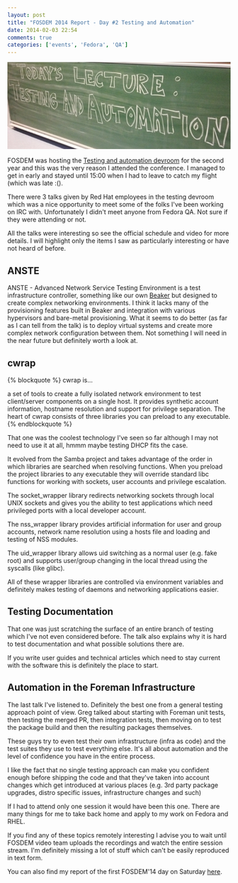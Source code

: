 ```yaml
---
layout: post
title: "FOSDEM 2014 Report - Day #2 Testing and Automation"
date: 2014-02-03 22:54
comments: true
categories: ['events', 'Fedora', 'QA']
---
```


![Testing and Automation](/images/fosdem/2014/testing_automation.jpg "Testing and Automation")

FOSDEM was hosting the
[Testing and automation devroom](https://fosdem.org/2014/schedule/track/testing_and_automation/)
for the second year and this was the very reason I attended the conference. I managed to get in
early and stayed until 15:00 when I had to leave to catch my flight (which was late :(). 

There were 3 talks given by Red Hat employees in the testing devroom which was a nice opportunity
to meet some of the folks I've been working on IRC with. Unfortunately I didn't meet anyone from
Fedora QA. Not sure if they were attending or not. 

All the talks were interesting so see the official schedule and video for more details. I will
highlight only the items I saw as particularly interesting or have not heard of before. 

ANSTE
-----

ANSTE - Advanced Network Service Testing Environment is a test infrastructure controller,
something like our own [Beaker](http://beaker-project.org/) but designed to create complex
networking environments. I think it lacks many of the provisioning features built in Beaker
and integration with various hypervisors and bare-metal provisioning. What it seems to do better
(as far as I can tell from the talk) is to deploy virtual systems and create more complex network
configuration between them. Not something I will need in the near future but definitely worth
a look at. 


cwrap
------

{% blockquote %}
cwrap is...

a set of tools to create a fully isolated network environment to test client/server components on a single host.
It provides synthetic account information, hostname resolution and support for privilege separation.
The heart of cwrap consists of three libraries you can preload to any executable.
{% endblockquote %}

That one was the coolest technology I've seen so far although I may not need to use it at all,
hmmm maybe testing DHCP fits the case.

It evolved from the Samba project and takes advantage of the order in which
libraries are searched when resolving functions. When you preload the project libraries
to any executable they will override standard libc functions for working with sockets,
user accounts and privilege escalation.

The socket_wrapper library redirects networking sockets through local UNIX sockets and
gives you the ability to test applications which need privileged ports with a local developer
account. 

The nss_wrapper library provides artificial information for user and group accounts,
network name resolution using a hosts file and loading and testing of NSS modules.


The uid_wrapper library allows uid switching as a normal user (e.g. fake root) and
supports user/group changing in the local thread using the syscalls (like glibc).


All of these wrapper libraries are controlled via environment variables and definitely
makes testing of daemons and networking applications easier.


Testing Documentation
----------------------

That one was just scratching the surface of an entire branch of testing which I've not
even considered before. The talk also explains why it is hard to test documentation and
what possible solutions there are. 

If you write user guides and technical articles which need to
stay current with the software this is definitely the place to start.


Automation in the Foreman Infrastructure
----------------------------------------

The last talk I've listened to. Definitely the best one from a general testing approach
point of view. Greg talked about starting with Foreman unit tests, then testing the merged PR,
then integration tests, then moving on to test the package build and then the resulting packages themselves. 

These guys try to even test their own infrastructure (infra as code) and the test suites
they use to test everything else. It's all about automation and the level of confidence
you have in the entire process.


I like the fact that no single testing approach can make you confident enough before shipping
the code and that they've taken into account changes which get introduced at various places
(e.g. 3rd party package upgrades, distro specific issues, infrastructure changes and such) 

If I had to attend only one session it would have been this one. There are many things for me
to take back home and apply to my work on Fedora and RHEL.



If you find any of these topics remotely interesting I advise you to wait until FOSDEM video
team uploads the recordings and watch the entire session stream. I'm definitely missing a lot
of stuff which can't be easily reproduced in text form.


You can also find my report of the first FOSDEM'14 day on Saturday
[here](/blog/2014/02/03/fosdem-2014-report-day-1-python-stands-lightning-talks/).
